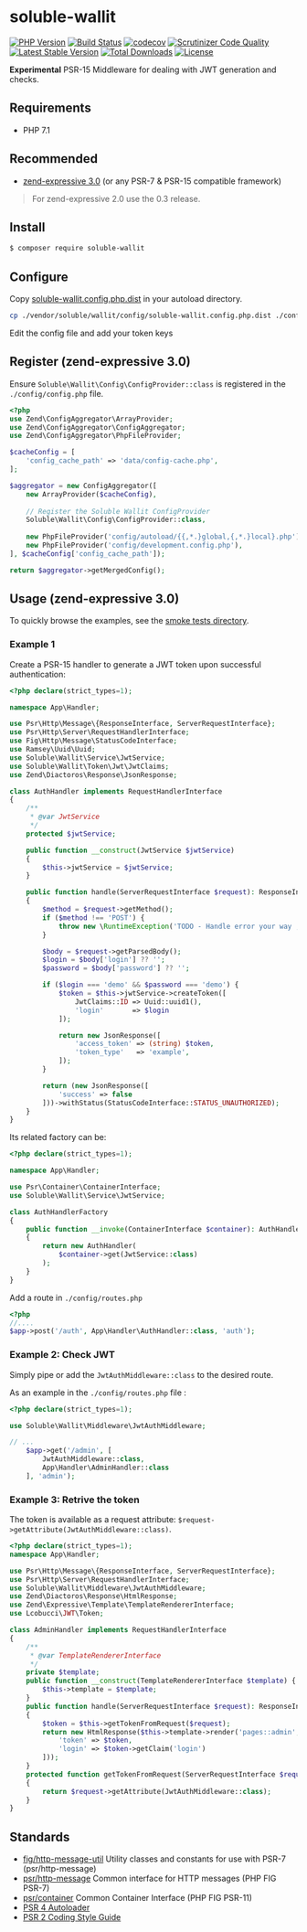 # soluble-wallit  

[![PHP Version](http://img.shields.io/badge/php-7.1+-ff69b4.svg)](https://packagist.org/packages/soluble/wallit)
[![Build Status](https://travis-ci.org/belgattitude/soluble-wallit.svg?branch=master)](https://travis-ci.org/belgattitude/soluble-wallit)
[![codecov](https://codecov.io/gh/belgattitude/soluble-wallit/branch/master/graph/badge.svg)](https://codecov.io/gh/belgattitude/soluble-wallit)
[![Scrutinizer Code Quality](https://scrutinizer-ci.com/g/belgattitude/soluble-wallit/badges/quality-score.png?b=master)](https://scrutinizer-ci.com/g/belgattitude/soluble-wallit/?branch=master)
[![Latest Stable Version](https://poser.pugx.org/soluble/wallit/v/stable.svg)](https://packagist.org/packages/soluble/wallit)
[![Total Downloads](https://poser.pugx.org/soluble/wallit/downloads.png)](https://packagist.org/packages/soluble/wallit)
[![License](https://poser.pugx.org/soluble/wallit/license.png)](https://packagist.org/packages/soluble/wallit)

**Experimental** PSR-15 Middleware for dealing with JWT generation and checks.  

## Requirements

* PHP 7.1  

## Recommended 

* [zend-expressive 3.0](https://github.com/zendframework/zend-expressive) (or any PSR-7 & PSR-15 compatible framework)

> For zend-expressive 2.0 use the 0.3 release.

## Install

```bash
$ composer require soluble-wallit
```

## Configure

Copy [soluble-wallit.config.php.dist](https://github.com/belgattitude/soluble-wallit/blob/master/config/soluble-wallit.config.php.dist) in your autoload directory.

```bash
cp ./vendor/soluble/wallit/config/soluble-wallit.config.php.dist ./config/autoload/soluble-wallit.config.local.php
```

Edit the config file and add your token keys 

## Register (zend-expressive 3.0)

Ensure `Soluble\Wallit\Config\ConfigProvider::class` is registered in the `./config/config.php` file. 

```php
<?php
use Zend\ConfigAggregator\ArrayProvider;
use Zend\ConfigAggregator\ConfigAggregator;
use Zend\ConfigAggregator\PhpFileProvider;

$cacheConfig = [
    'config_cache_path' => 'data/config-cache.php',
];

$aggregator = new ConfigAggregator([
    new ArrayProvider($cacheConfig),
    
    // Register the Soluble Wallit ConfigProvider    
    Soluble\Wallit\Config\ConfigProvider::class,
    
    new PhpFileProvider('config/autoload/{{,*.}global,{,*.}local}.php'),
    new PhpFileProvider('config/development.config.php'),
], $cacheConfig['config_cache_path']);

return $aggregator->getMergedConfig();
``` 

## Usage (zend-expressive 3.0)

To quickly browse the examples, see the [smoke tests directory](https://github.com/belgattitude/soluble-wallit/tree/master/tests/server/expressive/src/App/Handler). 

### Example 1

Create a PSR-15 handler to generate a JWT token upon successful authentication:

```php
<?php declare(strict_types=1);

namespace App\Handler;

use Psr\Http\Message\{ResponseInterface, ServerRequestInterface};
use Psr\Http\Server\RequestHandlerInterface;
use Fig\Http\Message\StatusCodeInterface;
use Ramsey\Uuid\Uuid;
use Soluble\Wallit\Service\JwtService;
use Soluble\Wallit\Token\Jwt\JwtClaims;
use Zend\Diactoros\Response\JsonResponse;

class AuthHandler implements RequestHandlerInterface
{
    /**
     * @var JwtService
     */
    protected $jwtService;

    public function __construct(JwtService $jwtService)
    {
        $this->jwtService = $jwtService;
    }

    public function handle(ServerRequestInterface $request): ResponseInterface
    {
        $method = $request->getMethod();
        if ($method !== 'POST') {
            throw new \RuntimeException('TODO - Handle error your way ;)');
        }

        $body = $request->getParsedBody();
        $login = $body['login'] ?? '';
        $password = $body['password'] ?? '';

        if ($login === 'demo' && $password === 'demo') {
            $token = $this->jwtService->createToken([
                JwtClaims::ID => Uuid::uuid1(),
                'login'       => $login
            ]);

            return new JsonResponse([
                'access_token' => (string) $token,
                'token_type'   => 'example',
            ]);
        }

        return (new JsonResponse([
            'success' => false
        ]))->withStatus(StatusCodeInterface::STATUS_UNAUTHORIZED);
    }
}

```

Its related factory can be:

```php
<?php declare(strict_types=1);

namespace App\Handler;

use Psr\Container\ContainerInterface;
use Soluble\Wallit\Service\JwtService;

class AuthHandlerFactory
{
    public function __invoke(ContainerInterface $container): AuthHandler
    {
        return new AuthHandler(
            $container->get(JwtService::class)
        );
    }
}
```

Add a route in `./config/routes.php` 

```php
<?php
//....
$app->post('/auth', App\Handler\AuthHandler::class, 'auth');
```
  
### Example 2: Check JWT

Simply pipe or add the `JwtAuthMiddleware::class` to the desired route. 

As an example in the `./config/routes.php` file :

```php
<?php declare(strict_types=1);

use Soluble\Wallit\Middleware\JwtAuthMiddleware;

// ...
    $app->get('/admin', [
        JwtAuthMiddleware::class,
        App\Handler\AdminHandler::class
    ], 'admin');

```

### Example 3: Retrive the token

The token is available as a request attribute: `$request->getAttribute(JwtAuthMiddleware::class)`.

```php
<?php declare(strict_types=1);
namespace App\Handler;

use Psr\Http\Message\{ResponseInterface, ServerRequestInterface};
use Psr\Http\Server\RequestHandlerInterface;
use Soluble\Wallit\Middleware\JwtAuthMiddleware;
use Zend\Diactoros\Response\HtmlResponse;
use Zend\Expressive\Template\TemplateRendererInterface;
use Lcobucci\JWT\Token;

class AdminHandler implements RequestHandlerInterface
{
    /**
     * @var TemplateRendererInterface
     */
    private $template;
    public function __construct(TemplateRendererInterface $template) {
        $this->template = $template;
    }
    public function handle(ServerRequestInterface $request): ResponseInterface
    {
        $token = $this->getTokenFromRequest($request);
        return new HtmlResponse($this->template->render('pages::admin', [
            'token' => $token,
            'login' => $token->getClaim('login')
        ]));
    }    
    protected function getTokenFromRequest(ServerRequestInterface $request): Token
    {
        return $request->getAttribute(JwtAuthMiddleware::class);
    }
}
```
  
## Standards

* [fig/http-message-util](https://github.com/php-fig/http-message-util) Utility classes and constants for use with PSR-7 (psr/http-message)
* [psr/http-message](http://www.php-fig.org/psr/psr-7/) Common interface for HTTP messages (PHP FIG PSR-7)
* [psr/container](http://www.php-fig.org/psr/psr-11/) Common Container Interface (PHP FIG PSR-11)
* [PSR 4 Autoloader](https://github.com/php-fig/fig-standards/blob/master/accepted/PSR-4-autoloader.md)
* [PSR 2 Coding Style Guide](https://github.com/php-fig/fig-standards/blob/master/accepted/PSR-2-coding-style-guide.md)

